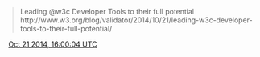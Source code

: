 > Leading @w3c Developer Tools to their full potential http://www\.w3\.org/blog/validator/2014/10/21/leading\-w3c\-developer\-tools\-to\-their\-full\-potential/

<img src="../media/tweet.ico" width="12" /> [Oct 21 2014, 16:00:04 UTC](https://twitter.com/w3cdevs/status/524590955450888192)